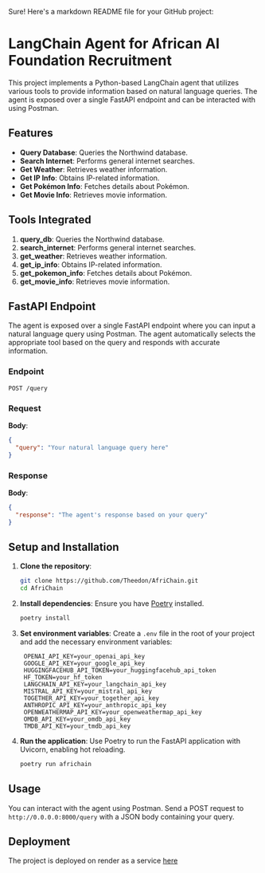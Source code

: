 Sure! Here's a markdown README file for your GitHub project:

# LangChain Agent for African AI Foundation Recruitment

This project implements a Python-based LangChain agent that utilizes various tools to provide information based on natural language queries. The agent is exposed over a single FastAPI endpoint and can be interacted with using Postman.

## Features

- **Query Database**: Queries the Northwind database.
- **Search Internet**: Performs general internet searches.
- **Get Weather**: Retrieves weather information.
- **Get IP Info**: Obtains IP-related information.
- **Get Pokémon Info**: Fetches details about Pokémon.
- **Get Movie Info**: Retrieves movie information.

## Tools Integrated

1. **query_db**: Queries the Northwind database.
2. **search_internet**: Performs general internet searches.
3. **get_weather**: Retrieves weather information.
4. **get_ip_info**: Obtains IP-related information.
5. **get_pokemon_info**: Fetches details about Pokémon.
6. **get_movie_info**: Retrieves movie information.

## FastAPI Endpoint

The agent is exposed over a single FastAPI endpoint where you can input a natural language query using Postman. The agent automatically selects the appropriate tool based on the query and responds with accurate information.

### Endpoint

```
POST /query
```

### Request

**Body**:

```json
{
  "query": "Your natural language query here"
}
```

### Response

**Body**:

```json
{
  "response": "The agent's response based on your query"
}
```

## Setup and Installation

1. **Clone the repository**:

   ```sh
   git clone https://github.com/Theedon/AfriChain.git
   cd AfriChain
   ```

2. **Install dependencies**:
   Ensure you have [Poetry](https://python-poetry.org/) installed.

   ```sh
   poetry install
   ```

3. **Set environment variables**:
   Create a `.env` file in the root of your project and add the necessary environment variables:

   ```env
    OPENAI_API_KEY=your_openai_api_key
    GOOGLE_API_KEY=your_google_api_key
    HUGGINGFACEHUB_API_TOKEN=your_huggingfacehub_api_token
    HF_TOKEN=your_hf_token
    LANGCHAIN_API_KEY=your_langchain_api_key
    MISTRAL_API_KEY=your_mistral_api_key
    TOGETHER_API_KEY=your_together_api_key
    ANTHROPIC_API_KEY=your_anthropic_api_key
    OPENWEATHERMAP_API_KEY=your_openweathermap_api_key
    OMDB_API_KEY=your_omdb_api_key
    TMDB_API_KEY=your_tmdb_api_key

   ```

4. **Run the application**:
   Use Poetry to run the FastAPI application with Uvicorn, enabling hot reloading.
   ```sh
   poetry run africhain
   ```

## Usage

You can interact with the agent using Postman. Send a POST request to `http://0.0.0.0:8000/query` with a JSON body containing your query.

## Deployment

The project is deployed on render as a service [here](url)
